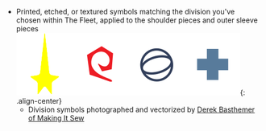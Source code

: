 * Printed, etched, or textured symbols matching the division you've chosen within The Fleet, applied to the shoulder pieces and outer sleeve pieces
![image-center](/assets/images/division_symbols.png){: .align-center}
    * Division symbols photographed and vectorized by [Derek Basthemer of Making It Sew](https://www.makingitsew.com/)